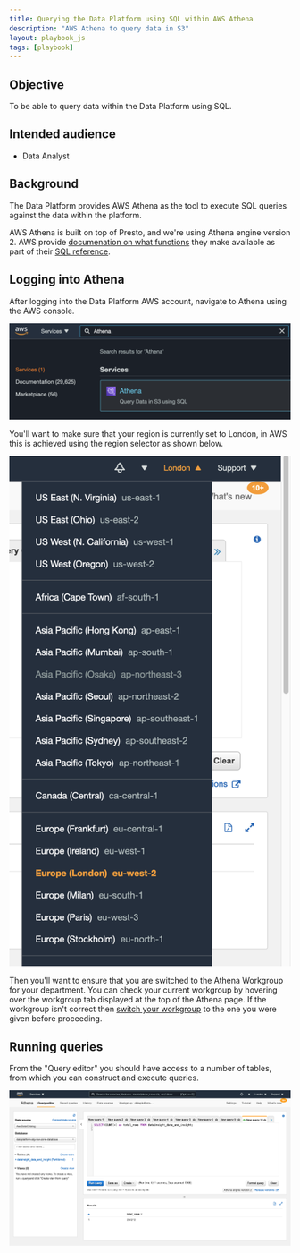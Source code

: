 ```yaml
---
title: Querying the Data Platform using SQL within AWS Athena
description: "AWS Athena to query data in S3"
layout: playbook_js
tags: [playbook]
---
```


## Objective

To be able to query data within the Data Platform using SQL.

## Intended audience

- Data Analyst

## Background

The Data Platform provides AWS Athena as the tool to execute SQL queries against the data within the platform.

AWS Athena is built on top of Presto, and we're using Athena engine version 2.
AWS provide [documenation on what functions][sql_functions] they make available as part of their [SQL reference][sql_reference].

[sql_reference]:https://docs.aws.amazon.com/athena/latest/ug/ddl-sql-reference.html
[sql_functions]: https://docs.aws.amazon.com/athena/latest/ug/presto-functions.html

## Logging into Athena

After logging into the Data Platform AWS account, navigate to Athena using the AWS console.

![Searching for Athena in the AWS navigation bar](../images/navigate-athena.png)

You'll want to make sure that your region is currently set to London, in AWS this is achieved using the region selector as shown below.

![AWS Console region selector](../images/region-selector.png)

Then you'll want to ensure that you are switched to the Athena Workgroup for your department. You can check your current workgroup by hovering over the workgroup tab displayed at the top of the Athena page. If the workgroup isn't correct then [switch your workgroup][switch_workgroup] to the one you were given before proceeding.

[switch_workgroup]: https://docs.aws.amazon.com/athena/latest/ug/workgroups-create-update-delete.html#switching-workgroups

## Running queries

From the "Query editor" you should have access to a number of tables, from which you can construct and execute queries.

![AWS Athena query editor](../images/query-athena.png)
